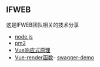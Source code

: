##   IFWEB
这是IFWEB团队相关的技术分享

- [node.js](https://github.com/IFWEB/Share/tree/master/node.js)
- [pm2](https://github.com/IFWEB/Share/tree/master/pm2)
- [Vue响应式原理](https://github.com/IFWEB/Share/tree/master/vue-reactivity)
- [Vue-render函数](https://github.com/IFWEB/Share/tree/master/vue-render-function)- [swagger-demo](https://github.com/IFWEB/Share/tree/master/swagger-demo)